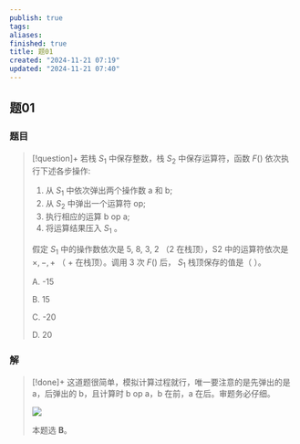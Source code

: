 ```yaml
---
publish: true
tags: 
aliases: 
finished: true
title: 题01
created: "2024-11-21 07:19"
updated: "2024-11-21 07:40"
---
```

## 题01
### 题目
> [!question]+
> 若栈 $S_1$ 中保存整数，栈 $S_2$ 中保存运算符，函数 $F()$ 依次执行下述各步操作:
> 
> 1. 从 $S_1$ 中依次弹出两个操作数 a 和 b;
> 2. 从 $S_2$ 中弹出一个运算符 op;
> 3. 执行相应的运算 b op a;
> 4. 将运算结果压入 $S_1$ 。
> 
> 假定 $S_1$ 中的操作数依次是 5, 8, 3, 2 （2 在栈顶），S2 中的运算符依次是 $\times,-,+$ （ $+$ 在栈顶）。调用 3 次 $F()$ 后， $S_1$ 栈顶保存的值是（ ）。
> 
> A. -15
> 
> B. 15
> 
> C. -20
> 
> D. 20
### 解
> [!done]+
> 这道题很简单，模拟计算过程就行，唯一要注意的是先弹出的是 a，后弹出的 b，且计算时 b op a，b 在前，a 在后。审题务必仔细。
> 
> ![](https://pic3.zhimg.com/v2-fc7fea2a288b32b7415206b7bd6d2080_r.jpg)
> 
> 本题选 **B**。